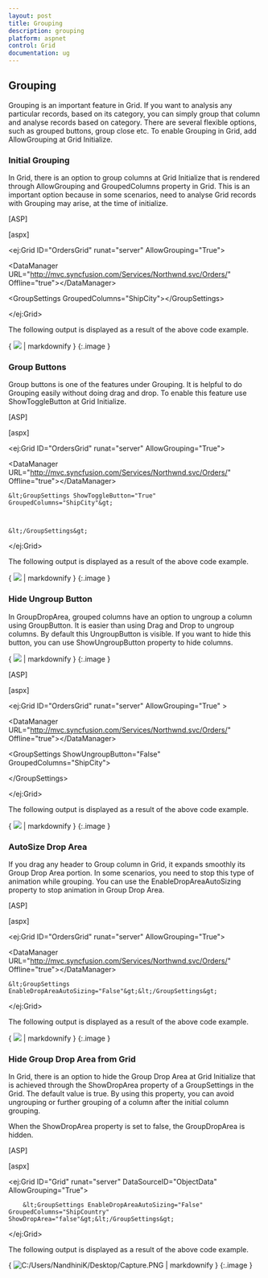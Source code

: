 ```yaml
---
layout: post
title: Grouping
description: grouping
platform: aspnet
control: Grid
documentation: ug
---
```


## Grouping

Grouping is an important feature in Grid. If you want to analysis any particular records, based on its category, you can simply group that column and analyse records based on category. There are several flexible options, such as grouped buttons, group close etc. To enable Grouping in Grid, add AllowGrouping at Grid Initialize. 

### Initial Grouping

In Grid, there is an option to group columns at Grid Initialize that is rendered through AllowGrouping and  GroupedColumns property in Grid. This is an important option because in some scenarios, need to analyse Grid records with Grouping may arise, at the time of initialize.





[ASP]

[aspx]

&lt;ej:Grid ID="OrdersGrid" runat="server" AllowGrouping="True"&gt;

&lt;DataManager URL="http://mvc.syncfusion.com/Services/Northwnd.svc/Orders/" Offline="true"&gt;&lt;/DataManager&gt;

&lt;GroupSettings GroupedColumns="ShipCity"&gt;&lt;/GroupSettings&gt;

&lt;/ej:Grid&gt;





The following output is displayed as a result of the above code example.



{ ![](Grouping_images/Grouping_img1.png) | markdownify }
{:.image }


### Group Buttons

Group buttons is one of the features under Grouping. It is helpful to do Grouping easily without doing drag and drop. To enable this feature use ShowToggleButton at Grid Initialize.  



[ASP]



[aspx]

&lt;ej:Grid ID="OrdersGrid" runat="server" AllowGrouping="True"&gt;

&lt;DataManager URL="http://mvc.syncfusion.com/Services/Northwnd.svc/Orders/" Offline="true"&gt;&lt;/DataManager&gt;



    &lt;GroupSettings ShowToggleButton="True" GroupedColumns="ShipCity"&gt;



    &lt;/GroupSettings&gt;

&lt;/ej:Grid&gt;



The following output is displayed as a result of the above code example.



{ ![](Grouping_images/Grouping_img2.png) | markdownify }
{:.image }


### Hide Ungroup Button

In GroupDropArea, grouped columns have an option to ungroup a column using GroupButton. It is easier than using Drag and Drop to ungroup columns.  By default this UngroupButton is visible. If you want to hide this button, you can use ShowUngroupButton property to hide columns.



{ ![](Grouping_images/Grouping_img3.png) | markdownify }
{:.image }




[ASP]



[aspx]

&lt;ej:Grid ID="OrdersGrid" runat="server" AllowGrouping="True" &gt;

&lt;DataManager URL="http://mvc.syncfusion.com/Services/Northwnd.svc/Orders/" Offline="true"&gt;&lt;/DataManager&gt;

   &lt;GroupSettings ShowUngroupButton="False" GroupedColumns="ShipCity"&gt;

   &lt;/GroupSettings&gt;

 &lt;/ej:Grid&gt;





The following output is displayed as a result of the above code example.



{ ![](Grouping_images/Grouping_img4.png) | markdownify }
{:.image }


### AutoSize Drop Area

If you drag any header to Group column in Grid, it expands smoothly its Group Drop Area portion. In some scenarios, you need to stop this type of animation while grouping. You can use the EnableDropAreaAutoSizing property to stop animation in Group Drop Area.

[ASP]



 [aspx]

&lt;ej:Grid ID="OrdersGrid" runat="server" AllowGrouping="True"&gt;

&lt;DataManager URL="http://mvc.syncfusion.com/Services/Northwnd.svc/Orders/" Offline="true"&gt;&lt;/DataManager&gt;

    &lt;GroupSettings EnableDropAreaAutoSizing="False"&gt;&lt;/GroupSettings&gt;

&lt;/ej:Grid&gt;







The following output is displayed as a result of the above code example.



{ ![](Grouping_images/Grouping_img5.png) | markdownify }
{:.image }


### Hide Group Drop Area from Grid

In Grid, there is an option to hide the Group Drop Area at Grid Initialize that is achieved through the ShowDropArea property of a GroupSettings in the Grid. The default value is true. By using this property, you can avoid ungrouping or further grouping of a column after the initial column grouping.

When the ShowDropArea property is set to false, the GroupDropArea is hidden. 



[ASP]

[aspx]

&lt;ej:Grid ID="Grid" runat="server" DataSourceID="ObjectData" AllowGrouping="True"&gt;

        &lt;GroupSettings EnableDropAreaAutoSizing="False" GroupedColumns="ShipCountry" ShowDropArea="false"&gt;&lt;/GroupSettings&gt;  



&lt;/ej:Grid&gt;





The following output is displayed as a result of the above code example.

{ ![C:/Users/NandhiniK/Desktop/Capture.PNG](Grouping_images/Grouping_img6.png) | markdownify }
{:.image }


